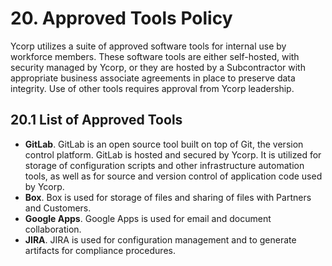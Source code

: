 # 20. Approved Tools Policy

Ycorp utilizes a suite of approved software tools for internal use by workforce members. These software tools are either self-hosted, with security managed by Ycorp, or they are hosted by a Subcontractor with appropriate business associate agreements in place to preserve data integrity. Use of other tools requires approval from Ycorp leadership.

## 20.1 List of Approved Tools

* **GitLab**. GitLab is an open source tool built on top of Git, the version control platform. GitLab is hosted and secured by Ycorp. It is utilized for storage of configuration scripts and other infrastructure automation tools, as well as for source and version control of application code used by Ycorp.
* **Box**. Box is used for storage of files and sharing of files with Partners and Customers.
* **Google Apps**. Google Apps is used for email and document collaboration.
* **JIRA**. JIRA is used for configuration management and to generate artifacts for compliance procedures.
